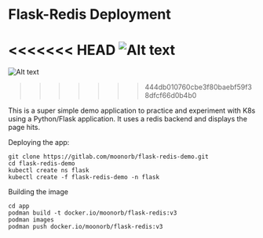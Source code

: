 # Flask-Redis Deployment

<<<<<<< HEAD
![Alt text](https://github.com/moonorb/images/blob/main/images/flask-redis.PNG )
=======
![Alt text](https://gitlab.com/moonorb/demo/-/raw/main/images/flask-redis.PNG )
>>>>>>> 444db010760cbe3f80baebf59f38dfcf66d0b4b0

This is a super simple demo application to practice and experiment with K8s using a Python/Flask application.
It uses a redis backend and displays the page hits.

Deploying the app: 
```
git clone https://gitlab.com/moonorb/flask-redis-demo.git
cd flask-redis-demo
kubectl create ns flask
kubectl create -f flask-redis-demo -n flask
```


Building the image
```
cd app
podman build -t docker.io/moonorb/flask-redis:v3
podman images
podman push docker.io/moonorb/flask-redis:v3
```






